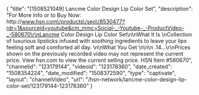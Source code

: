 {
    "title": "[1508521049] Lancme Color Design Lip Color Set",
    "description": "For More Info or to Buy Now: http:\/\/www.hsn.com\/products\/seo\/8530477?rdr=1&sourceid=youtube&cm_mmc=Social-_-Youtube-_-ProductVideo-_-580670\r\nLancme Color Design Lip Color Set\n\nWhat It Is \nCollection of luxurious lipsticks infused with soothing ingredients to leave your lips feeling soft and comforted all day. \n\nWhat You Get \n\n\n    .14...\r\nPrices shown on the previously recorded video may not represent the current price.  View hsn.com to view the current selling price. HSN Item #580670",
    "channelid": "123179144",
    "videoid": "123178360",
    "date_created": "1508354224",
    "date_modified": "1508372590",
    "type": "captivate",
    "layout": "channelVideo",
    "url": "\/hsn-network\/lancme-color-design-lip-color-set\/123179144-123178360"
}